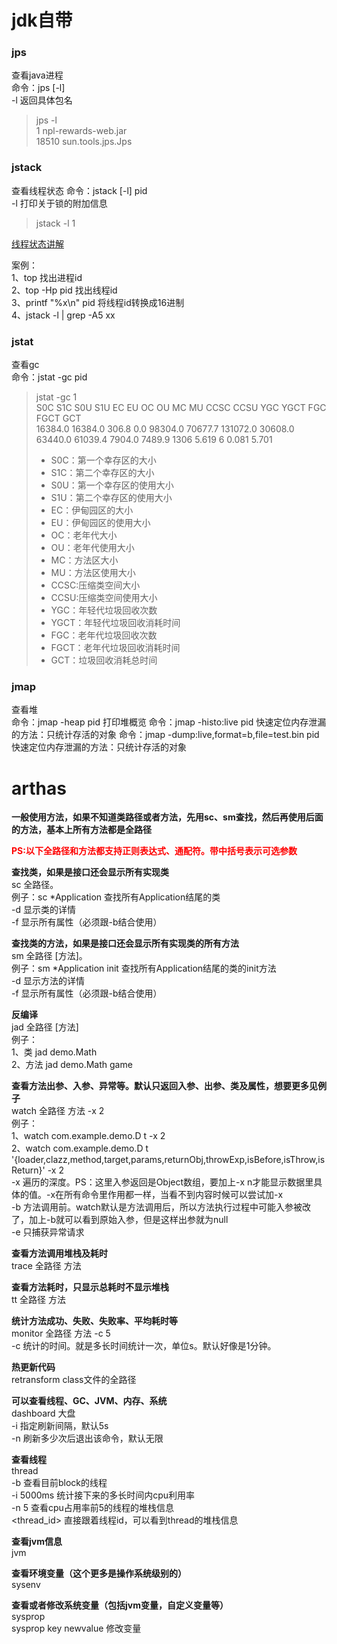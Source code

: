 # jdk自带
### jps  
查看java进程  
命令：jps [-l]  
-l 返回具体包名  
> jps -l  
    1 npl-rewards-web.jar  
    18510 sun.tools.jps.Jps

### jstack
查看线程状态
命令：jstack [-l] pid  
-l 打印关于锁的附加信息
> jstack -l 1

[线程状态讲解](../java/线程状态.md)  

案例：  
1、top 找出进程id  
2、top -Hp pid 找出线程id  
3、printf "%x\n" pid 将线程id转换成16进制  
4、jstack -l  | grep -A5 xx  

### jstat
查看gc  
命令：jstat -gc pid  
> jstat -gc 1  
> S0C    S1C    S0U    S1U      EC       EU        OC         OU       MC     MU    CCSC   CCSU   YGC     YGCT    FGC    FGCT     GCT   
> 16384.0 16384.0 306.8   0.0   98304.0  70677.7   131072.0   30608.0   63440.0 61039.4 7904.0 7489.9   1306    5.619   6      0.081    5.701
> - S0C：第一个幸存区的大小
> - S1C：第二个幸存区的大小
> - S0U：第一个幸存区的使用大小
> - S1U：第二个幸存区的使用大小
> - EC：伊甸园区的大小
> - EU：伊甸园区的使用大小
> - OC：老年代大小
> - OU：老年代使用大小
> - MC：方法区大小
> - MU：方法区使用大小
> - CCSC:压缩类空间大小
> - CCSU:压缩类空间使用大小
> - YGC：年轻代垃圾回收次数
> - YGCT：年轻代垃圾回收消耗时间
> - FGC：老年代垃圾回收次数
> - FGCT：老年代垃圾回收消耗时间
> - GCT：垃圾回收消耗总时间



### jmap  
查看堆  
命令：jmap -heap pid 打印堆概览
命令：jmap -histo:live pid 快速定位内存泄漏的方法：只统计存活的对象
命令：jmap -dump:live,format=b,file=test.bin pid 快速定位内存泄漏的方法：只统计存活的对象

# arthas
**一般使用方法，如果不知道类路径或者方法，先用sc、sm查找，然后再使用后面的方法，基本上所有方法都是全路径**  

<font color=red>**PS:以下全路径和方法都支持正则表达式、通配符。带中括号表示可选参数**</font>  

**查找类，如果是接口还会显示所有实现类**  
sc 全路径。  
例子：sc *Application 查找所有Application结尾的类  
-d 显示类的详情  
-f 显示所有属性（必须跟-b结合使用）  

**查找类的方法，如果是接口还会显示所有实现类的所有方法**  
sm 全路径 [方法]。  
例子：sm *Application init 查找所有Application结尾的类的init方法  
-d 显示方法的详情  
-f 显示所有属性（必须跟-b结合使用）  

**反编译**  
jad 全路径 [方法]  
例子：  
1、类 jad demo.Math  
2、方法  jad demo.Math game  

**查看方法出参、入参、异常等。默认只返回入参、出参、类及属性，想要更多见例子**  
watch 全路径 方法 -x 2  
例子：  
1、watch  com.example.demo.D t -x 2  
2、watch  com.example.demo.D t '{loader,clazz,method,target,params,returnObj,throwExp,isBefore,isThrow,isReturn}' -x 2  
-x 遍历的深度。PS：这里入参返回是Object数组，要加上-x n才能显示数据里具体的值。-x在所有命令里作用都一样，当看不到内容时候可以尝试加-x  
-b 方法调用前。watch默认是方法调用后，所以方法执行过程中可能入参被改了，加上-b就可以看到原始入参，但是这样出参就为null  
-e 只捕获异常请求  

**查看方法调用堆栈及耗时**  
trace 全路径 方法  

**查看方法耗时，只显示总耗时不显示堆栈**  
tt 全路径 方法  

**统计方法成功、失败、失败率、平均耗时等**  
monitor 全路径 方法 -c 5  
-c 统计的时间。就是多长时间统计一次，单位s。默认好像是1分钟。  

**热更新代码**  
retransform class文件的全路径  

**可以查看线程、GC、JVM、内存、系统**  
dashboard 大盘  
-i 指定刷新间隔，默认5s  
-n 刷新多少次后退出该命令，默认无限  

**查看线程**  
thread  
-b 查看目前block的线程  
-i 5000ms 统计接下来的多长时间内cpu利用率  
-n 5 查看cpu占用率前5的线程的堆栈信息  
<thread_id> 直接跟着线程id，可以看到thread的堆栈信息  

**查看jvm信息**  
jvm  

**查看环境变量（这个更多是操作系统级别的）**  
sysenv  

**查看或者修改系统变量（包括jvm变量，自定义变量等）**  
sysprop  
sysprop key newvalue 修改变量  